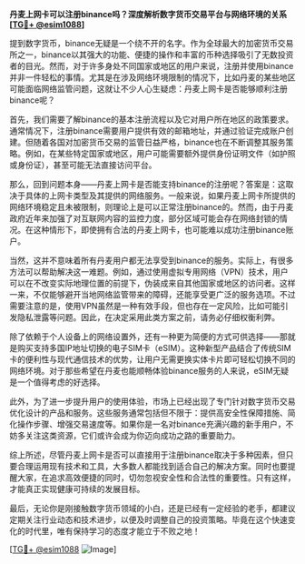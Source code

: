 **丹麦上网卡可以注册binance吗？深度解析数字货币交易平台与网络环境的关系[[TG💪+ @esim1088](https://t.me/s/esim1088)]**

提到数字货币，binance无疑是一个绕不开的名字。作为全球最大的加密货币交易所之一，binance以其强大的功能、便捷的操作和丰富的币种选择吸引了无数投资者的目光。然而，对于许多身处不同国家或地区的用户来说，注册并使用binance并非一件轻松的事情。尤其是在涉及网络环境限制的情况下，比如丹麦的某些地区可能面临网络监管问题，这就让不少人心生疑虑：丹麦上网卡是否能够顺利注册binance呢？

首先，我们需要了解binance的基本注册流程以及它对用户所在地区的政策要求。通常情况下，注册binance需要用户提供有效的邮箱地址，并通过验证完成账户创建。但随着各国对加密货币交易的监管日益严格，binance也在不断调整其服务策略。例如，在某些特定国家或地区，用户可能需要额外提供身份证明文件（如护照或身份证），甚至可能无法直接访问平台。

那么，回到问题本身——丹麦上网卡是否能支持binance的注册呢？答案是：这取决于具体的上网卡类型及其提供的网络服务。一般来说，如果丹麦上网卡所提供的网络环境稳定且未被限制，则理论上是可以正常注册binance的。然而，由于丹麦政府近年来加强了对互联网内容的监控力度，部分区域可能会存在网络封锁的情况。在这种情形下，即使拥有合法的丹麦上网卡，也可能难以成功注册binance账户。

当然，这并不意味着所有丹麦用户都无法享受到binance的服务。实际上，有很多方法可以帮助解决这一难题。例如，通过使用虚拟专用网络（VPN）技术，用户可以在不改变实际地理位置的前提下，伪装成来自其他国家或地区的访问者。这样一来，不仅能够避开当地网络监管带来的障碍，还能享受更广泛的服务选项。不过需要注意的是，使用VPN虽然是一种有效手段，但也存在一定风险，比如可能引发隐私泄露等问题。因此，在决定采用此类方案之前，请务必仔细权衡利弊。

除了依赖于个人设备上的网络设置外，还有一种更为简便的方式可供选择——那就是购买支持多国IP地址切换的电子SIM卡（eSIM）。这种新型产品结合了传统SIM卡的便利性与现代通信技术的优势，让用户无需更换实体卡片即可轻松切换不同的网络环境。对于那些希望在丹麦也能顺畅体验binance服务的人来说，eSIM无疑是一个值得考虑的好选择。

此外，为了进一步提升用户的使用体验，市场上已经出现了专门针对数字货币交易优化设计的产品和服务。这些服务通常包括但不限于：提供高安全性保障措施、简化操作步骤、增强交易速度等。如果你是一名对binance充满兴趣的新手用户，不妨多关注这类资源，它们或许会成为你迈向成功之路的重要助力。

综上所述，尽管丹麦上网卡是否可以直接用于注册binance取决于多种因素，但只要合理运用现有技术和工具，大多数人都能找到适合自己的解决方案。同时也要提醒大家，在追求高效便捷的同时，切勿忽视安全性和合法性的重要性。只有这样，才能真正实现健康可持续的发展目标。

最后，无论你是刚接触数字货币领域的小白，还是已经有一定经验的老手，都建议定期关注行业动态和技术进步，以便及时调整自己的投资策略。毕竟在这个快速变化的时代里，唯有保持学习的态度才能立于不败之地！

[[TG💪+ @esim1088](https://t.me/s/esim1088) ![Image](https://i.postimg.cc/4NQfJmqS/Snipaste-2025-05-13-00-14-12.png)]